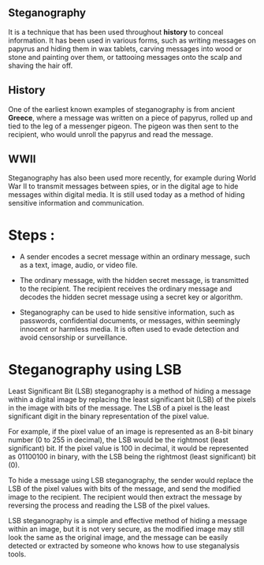 ## Steganography 
It is a technique that has been used throughout **history** to conceal information. It has been used in various forms, such as writing messages on papyrus and hiding them in wax tablets, carving messages into wood or stone and painting over them, or tattooing messages onto the scalp and shaving the hair off.

## History
One of the earliest known examples of steganography is from ancient **Greece**, where a message was written on a piece of papyrus, rolled up and tied to the leg of a messenger pigeon. The pigeon was then sent to the recipient, who would unroll the papyrus and read the message.

## WWII
Steganography has also been used more recently, for example during World War II to transmit messages between spies, or in the digital age to hide messages within digital media. It is still used today as a method of hiding sensitive information and communication.

# Steps :
- A sender encodes a secret message within an ordinary message, such as a text, image, audio, or video file.

- The ordinary message, with the hidden secret message, is transmitted to the recipient.
The recipient receives the ordinary message and decodes the hidden secret message using a secret key or algorithm.

- Steganography can be used to hide sensitive information, such as passwords, confidential documents, or messages, within seemingly innocent or harmless media. It is often used to evade detection and avoid censorship or surveillance.

# Steganography using LSB

Least Significant Bit (LSB) steganography is a method of hiding a message within a digital image by replacing the least significant bit (LSB) of the pixels in the image with bits of the message. The LSB of a pixel is the least significant digit in the binary representation of the pixel value.

For example, if the pixel value of an image is represented as an 8-bit binary number (0 to 255 in decimal), the LSB would be the rightmost (least significant) bit. If the pixel value is 100 in decimal, it would be represented as 01100100 in binary, with the LSB being the rightmost (least significant) bit (0).

To hide a message using LSB steganography, the sender would replace the LSB of the pixel values with bits of the message, and send the modified image to the recipient. The recipient would then extract the message by reversing the process and reading the LSB of the pixel values.

LSB steganography is a simple and effective method of hiding a message within an image, but it is not very secure, as the modified image may still look the same as the original image, and the message can be easily detected or extracted by someone who knows how to use steganalysis tools.